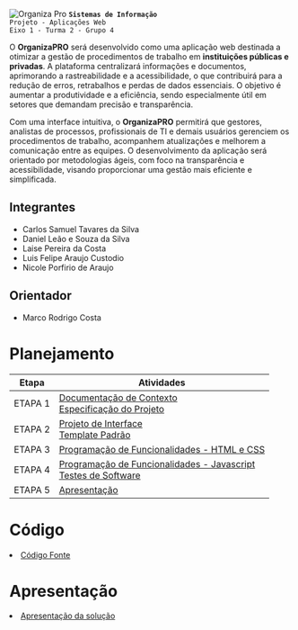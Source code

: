 ![Organiza Pro](https://github.com/user-attachments/assets/d538b7d8-4884-48f1-a4e8-6d47c5072e11)
**`Sistemas de Informação`** <br> `Projeto - Aplicações Web` <br> `Eixo 1 - Turma 2 - Grupo 4`

O **OrganizaPRO** será desenvolvido como uma aplicação web destinada a otimizar a gestão de procedimentos de trabalho em **instituições públicas e privadas**. A plataforma centralizará informações e documentos, aprimorando a rastreabilidade e a acessibilidade, o que contribuirá para a redução de erros, retrabalhos e perdas de dados essenciais. O objetivo é aumentar a produtividade e a eficiência, sendo especialmente útil em setores que demandam precisão e transparência.

Com uma interface intuitiva, o **OrganizaPRO** permitirá que gestores, analistas de processos, profissionais de TI e demais usuários gerenciem os procedimentos de trabalho, acompanhem atualizações e melhorem a comunicação entre as equipes. O desenvolvimento da aplicação será orientado por metodologias ágeis, com foco na transparência e acessibilidade, visando proporcionar uma gestão mais eficiente e simplificada.

## Integrantes

* Carlos Samuel Tavares da Silva
* Daniel Leão e Souza da Silva
* Laise Pereira da Costa
* Luis Felipe Araujo Custodio
* Nicole Porfirio de Araujo

## Orientador

* Marco Rodrigo Costa

# Planejamento

| Etapa         | Atividades |
|  :----:   | ----------- |
| ETAPA 1         |[Documentação de Contexto](docs/context.md) <br> [Especificação do Projeto](docs/especification.md) |
| ETAPA 2         |[Projeto de Interface](docs/interface.md) <br> [Template Padrão](docs/template.md) |
| ETAPA 3         |[Programação de Funcionalidades - HTML e CSS](docs/development.md) |
| ETAPA 4        |[Programação de Funcionalidades - Javascript](docs/development.md) <br> [Testes de Software ](docs/tests.md) |
| ETAPA 5         | [Apresentação](presentation/README.md) |

# Código

<li><a href="src/README.md"> Código Fonte</a></li>

# Apresentação

<li><a href="presentation/README.md"> Apresentação da solução</a></li>
